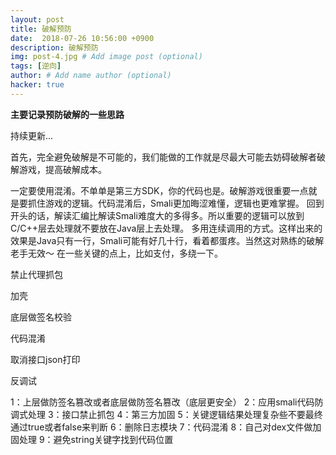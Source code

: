 ```yaml
---
layout: post
title: 破解预防
date:  2018-07-26 10:56:00 +0900
description: 破解预防
img: post-4.jpg # Add image post (optional)
tags: [逆向]
author: # Add name author (optional)
hacker: true
---
```


**主要记录预防破解的一些思路**  <br>

持续更新...

首先，完全避免破解是不可能的，我们能做的工作就是尽最大可能去妨碍破解者破解游戏，提高破解成本。

一定要使用混淆。不单单是第三方SDK，你的代码也是。破解游戏很重要一点就是要抓住游戏的逻辑。代码混淆后，Smali更加晦涩难懂，逻辑也更难掌握。
回到开头的话，解读汇编比解读Smali难度大的多得多。所以重要的逻辑可以放到C/C++层去处理就不要放在Java层上去处理。
多用连续调用的方式。这样出来的效果是Java只有一行，Smali可能有好几十行，看着都蛋疼。当然这对熟练的破解老手无效～
在一些关键的点上，比如支付，多绕一下。

禁止代理抓包

加壳

底层做签名校验

代码混淆

取消接口json打印

反调试

1：上层做防签名篡改或者底层做防签名篡改（底层更安全）
2：应用smali代码防调式处理
3：接口禁止抓包
4：第三方加固
5：关键逻辑结果处理复杂些不要最终通过true或者false来判断
6：删除日志模块
7：代码混淆
8：自己对dex文件做加固处理
9：避免string关键字找到代码位置
